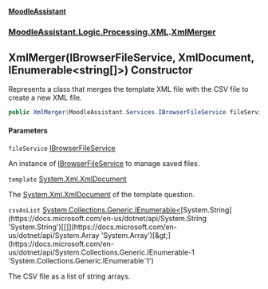 #### [MoodleAssistant](index.md 'index')
### [MoodleAssistant.Logic.Processing.XML](MoodleAssistant.Logic.Processing.XML.md 'MoodleAssistant.Logic.Processing.XML').[XmlMerger](MoodleAssistant.Logic.Processing.XML.XmlMerger.md 'MoodleAssistant.Logic.Processing.XML.XmlMerger')

## XmlMerger(IBrowserFileService, XmlDocument, IEnumerable<string[]>) Constructor

Represents a class that merges the template XML file with the CSV file to create a new XML file.

```csharp
public XmlMerger(MoodleAssistant.Services.IBrowserFileService fileService, System.Xml.XmlDocument template, System.Collections.Generic.IEnumerable<string[]> csvAsList);
```
#### Parameters

<a name='MoodleAssistant.Logic.Processing.XML.XmlMerger.XmlMerger(MoodleAssistant.Services.IBrowserFileService,System.Xml.XmlDocument,System.Collections.Generic.IEnumerable_string[]_).fileService'></a>

`fileService` [IBrowserFileService](MoodleAssistant.Services.IBrowserFileService.md 'MoodleAssistant.Services.IBrowserFileService')

An instance of [IBrowserFileService](MoodleAssistant.Services.IBrowserFileService.md 'MoodleAssistant.Services.IBrowserFileService') to manage saved files.

<a name='MoodleAssistant.Logic.Processing.XML.XmlMerger.XmlMerger(MoodleAssistant.Services.IBrowserFileService,System.Xml.XmlDocument,System.Collections.Generic.IEnumerable_string[]_).template'></a>

`template` [System.Xml.XmlDocument](https://docs.microsoft.com/en-us/dotnet/api/System.Xml.XmlDocument 'System.Xml.XmlDocument')

The [System.Xml.XmlDocument](https://docs.microsoft.com/en-us/dotnet/api/System.Xml.XmlDocument 'System.Xml.XmlDocument') of the template question.

<a name='MoodleAssistant.Logic.Processing.XML.XmlMerger.XmlMerger(MoodleAssistant.Services.IBrowserFileService,System.Xml.XmlDocument,System.Collections.Generic.IEnumerable_string[]_).csvAsList'></a>

`csvAsList` [System.Collections.Generic.IEnumerable&lt;](https://docs.microsoft.com/en-us/dotnet/api/System.Collections.Generic.IEnumerable-1 'System.Collections.Generic.IEnumerable`1')[System.String](https://docs.microsoft.com/en-us/dotnet/api/System.String 'System.String')[[]](https://docs.microsoft.com/en-us/dotnet/api/System.Array 'System.Array')[&gt;](https://docs.microsoft.com/en-us/dotnet/api/System.Collections.Generic.IEnumerable-1 'System.Collections.Generic.IEnumerable`1')

The CSV file as a list of string arrays.